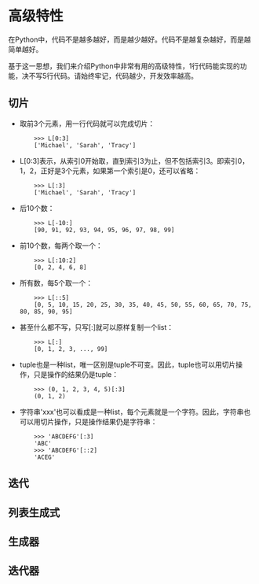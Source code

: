 # 高级特性

在Python中，代码不是越多越好，而是越少越好。代码不是越复杂越好，而是越简单越好。

基于这一思想，我们来介绍Python中非常有用的高级特性，1行代码能实现的功能，决不写5行代码。请始终牢记，代码越少，开发效率越高。

## 切片

* 取前3个元素，用一行代码就可以完成切片：
	
	```
		>>> L[0:3]
		['Michael', 'Sarah', 'Tracy']
	```

* L[0:3]表示，从索引0开始取，直到索引3为止，但不包括索引3。即索引0，1，2，正好是3个元素，如果第一个索引是0，还可以省略：

	```
		>>> L[:3]
		['Michael', 'Sarah', 'Tracy']
	```

* 后10个数：

	```
		>>> L[-10:]
		[90, 91, 92, 93, 94, 95, 96, 97, 98, 99]
	```

* 前10个数，每两个取一个：

	```
		>>> L[:10:2]
		[0, 2, 4, 6, 8]
	```

* 所有数，每5个取一个：

	```
		>>> L[::5]
		[0, 5, 10, 15, 20, 25, 30, 35, 40, 45, 50, 55, 60, 65, 70, 75, 80, 85, 90, 95]
	```

* 甚至什么都不写，只写[:]就可以原样复制一个list：

	```
		>>> L[:]
		[0, 1, 2, 3, ..., 99]
	```

* tuple也是一种list，唯一区别是tuple不可变。因此，tuple也可以用切片操作，只是操作的结果仍是tuple：

	```
		>>> (0, 1, 2, 3, 4, 5)[:3]
		(0, 1, 2)
	```

* 字符串'xxx'也可以看成是一种list，每个元素就是一个字符。因此，字符串也可以用切片操作，只是操作结果仍是字符串：

	```
		>>> 'ABCDEFG'[:3]
		'ABC'
		>>> 'ABCDEFG'[::2]
		'ACEG'
	```

## 迭代


## 列表生成式


## 生成器


## 迭代器



